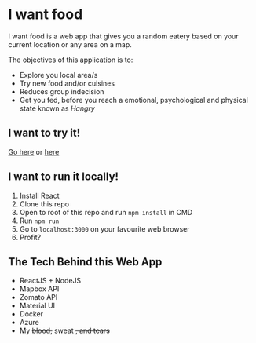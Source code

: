 # I want food

I want food is a web app that gives you a random eatery based on your current location or any area on a map.

The objectives of this application is to:
* Explore you local area/s
* Try new food and/or cuisines
* Reduces group indecision
* Get you fed, before you reach a emotional, psychological and physical state known as *Hangry*

## I want to try it!

[Go here](https://ireallywantfood.azurewebsites.net) or [here](https://i-really-want-food.firebaseapp.com)

## I want to run it locally!

1. Install React
2. Clone this repo
3. Open to root of this repo and run ```npm install``` in CMD
4. Run ```npm run```
4. Go to ```localhost:3000``` on your favourite web browser
5. Profit?

## The Tech Behind this Web App

* ReactJS + NodeJS
* Mapbox API
* Zomato API
* Material UI
* Docker
* Azure
* My ~~blood,~~ sweat ~~, and tears~~

